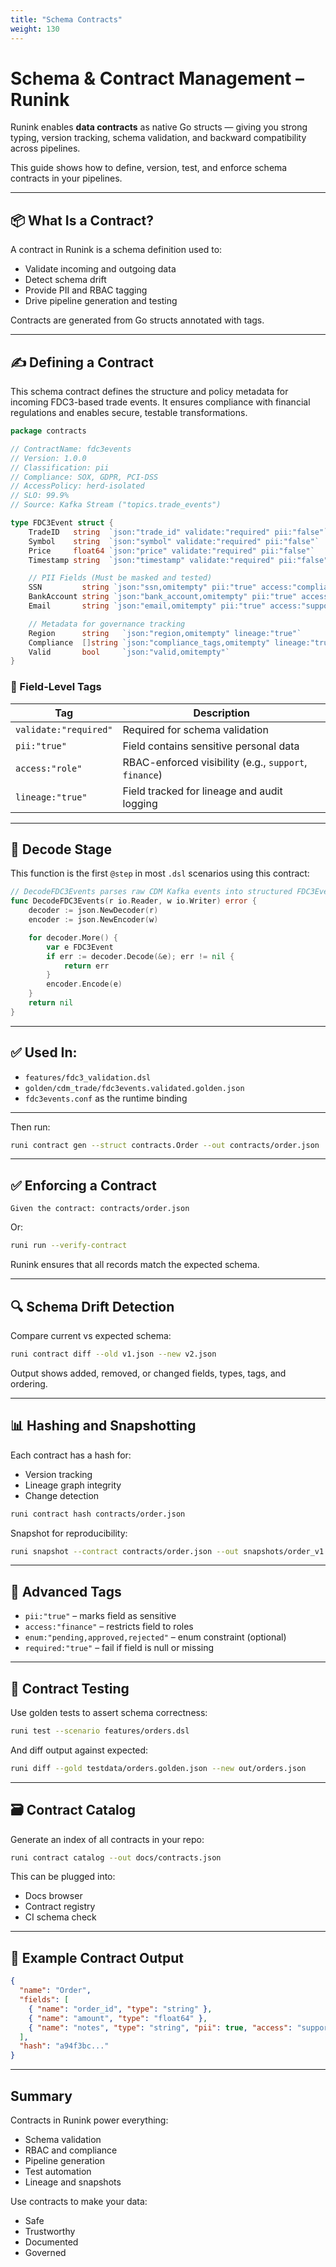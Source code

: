 ```yaml
---
title: "Schema Contracts"
weight: 130
---
```

# Schema & Contract Management – Runink

Runink enables **data contracts** as native Go structs — giving you strong typing, version tracking, schema validation, and backward compatibility across pipelines.

This guide shows how to define, version, test, and enforce schema contracts in your pipelines.

---

## 📦 What Is a Contract?
A contract in Runink is a schema definition used to:
- Validate incoming and outgoing data
- Detect schema drift
- Provide PII and RBAC tagging
- Drive pipeline generation and testing

Contracts are generated from Go structs annotated with tags.

---

## ✍️ Defining a Contract

This schema contract defines the structure and policy metadata for incoming FDC3-based trade events. It ensures compliance with financial regulations and enables secure, testable transformations.

```go
package contracts

// ContractName: fdc3events
// Version: 1.0.0
// Classification: pii
// Compliance: SOX, GDPR, PCI-DSS
// AccessPolicy: herd-isolated
// SLO: 99.9%
// Source: Kafka Stream ("topics.trade_events")

type FDC3Event struct {
    TradeID   string  `json:"trade_id" validate:"required" pii:"false"`
    Symbol    string  `json:"symbol" validate:"required" pii:"false"`
    Price     float64 `json:"price" validate:"required" pii:"false"`
    Timestamp string  `json:"timestamp" validate:"required" pii:"false"`

    // PII Fields (Must be masked and tested)
    SSN         string `json:"ssn,omitempty" pii:"true" access:"compliance"`
    BankAccount string `json:"bank_account,omitempty" pii:"true" access:"finance"`
    Email       string `json:"email,omitempty" pii:"true" access:"support"`

    // Metadata for governance tracking
    Region      string   `json:"region,omitempty" lineage:"true"`
    Compliance  []string `json:"compliance_tags,omitempty" lineage:"true"`
    Valid       bool     `json:"valid,omitempty"`
}
````

### 🔐 Field-Level Tags

| Tag                   | Description                                           |
| --------------------- | ----------------------------------------------------- |
| `validate:"required"` | Required for schema validation                        |
| `pii:"true"`          | Field contains sensitive personal data                |
| `access:"role"`       | RBAC-enforced visibility (e.g., `support`, `finance`) |
| `lineage:"true"`      | Field tracked for lineage and audit logging           |

---

## 🧪 Decode Stage

This function is the first `@step` in most `.dsl` scenarios using this contract:

```go
// DecodeFDC3Events parses raw CDM Kafka events into structured FDC3Event objects.
func DecodeFDC3Events(r io.Reader, w io.Writer) error {
    decoder := json.NewDecoder(r)
    encoder := json.NewEncoder(w)

    for decoder.More() {
        var e FDC3Event
        if err := decoder.Decode(&e); err != nil {
            return err
        }
        encoder.Encode(e)
    }
    return nil
}
```

---

## ✅ Used In:

* `features/fdc3_validation.dsl`
* `golden/cdm_trade/fdc3events.validated.golden.json`
* `fdc3events.conf` as the runtime binding

---


Then run:
```bash
runi contract gen --struct contracts.Order --out contracts/order.json
```

---

## ✅ Enforcing a Contract
```gherkin
Given the contract: contracts/order.json
```
Or:
```bash
runi run --verify-contract
```
Runink ensures that all records match the expected schema.

---

## 🔍 Schema Drift Detection
Compare current vs expected schema:
```bash
runi contract diff --old v1.json --new v2.json
```
Output shows added, removed, or changed fields, types, tags, and ordering.

---

## 📊 Hashing and Snapshotting
Each contract has a hash for:
- Version tracking
- Lineage graph integrity
- Change detection

```bash
runi contract hash contracts/order.json
```

Snapshot for reproducibility:
```bash
runi snapshot --contract contracts/order.json --out snapshots/order_v1.json
```

---

## 🧬 Advanced Tags
- `pii:"true"` – marks field as sensitive
- `access:"finance"` – restricts field to roles
- `enum:"pending,approved,rejected"` – enum constraint (optional)
- `required:"true"` – fail if field is null or missing

---

## 🧪 Contract Testing
Use golden tests to assert schema correctness:
```bash
runi test --scenario features/orders.dsl
```
And diff output against expected:
```bash
runi diff --gold testdata/orders.golden.json --new out/orders.json
```

---

## 🗃️ Contract Catalog
Generate an index of all contracts in your repo:
```bash
runi contract catalog --out docs/contracts.json
```
This can be plugged into:
- Docs browser
- Contract registry
- CI schema check

---

## 🧾 Example Contract Output
```json
{
  "name": "Order",
  "fields": [
    { "name": "order_id", "type": "string" },
    { "name": "amount", "type": "float64" },
    { "name": "notes", "type": "string", "pii": true, "access": "support" }
  ],
  "hash": "a94f3bc..."
}
```

---

## Summary
Contracts in Runink power everything:
- Schema validation
- RBAC and compliance
- Pipeline generation
- Test automation
- Lineage and snapshots

Use contracts to make your data:
- Safe
- Trustworthy
- Documented
- Governed